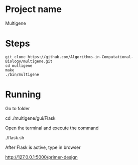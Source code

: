 # Project name
Multigene

# Steps
```
git clone https://github.com/Algorithms-in-Computational-Biology/multigene.git
cd multigene
make
./bin/multigene
```

# Running
Go to folder

cd ./multigene/gui/Flask 

Open the terminal and execute the command 

./flask.sh

After Flask is active, type in browser

http://127.0.0.1:5000/primer-design

